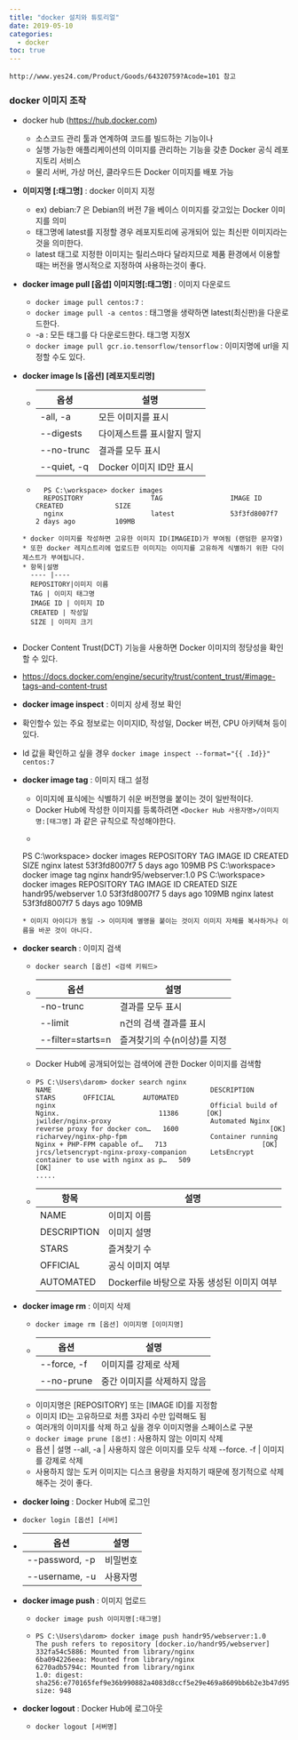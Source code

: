 ```yaml
---
title: "docker 설치와 튜토리얼"
date: 2019-05-10
categories:
  - docker
toc: true
---
```


`http://www.yes24.com/Product/Goods/64320759?Acode=101 참고`

### docker 이미지 조작

* docker hub (https://hub.docker.com)
  * 소스코드 관리 툴과 연계하여 코드를 빌드하는 기능이나 
  * 실행 가능한 애플리케이션의 이미지를 관리하는 기능을 갖춘 Docker 공식 레포지토리 서비스
  * 물리 서버, 가상 머신, 클라우드든 Docker 이미지를 배포 가능

* **이미지명 [:태그명]** : docker 이미지 지정
  * ex) debian:7 은 Debian의 버전 7을 베이스 이미지를 갖고있는 Docker 이미지를 의미
  * 태그명에 latest를 지정할 경우 레포지토리에 공개되어 있는 최신판 이미지라는 것을 의미한다.
  * latest 태그로 지정한 이미지는 릴리스마다 달라지므로 제품 환경에서 이용할 때는 버전을 명시적으로 지정하여 사용하는것이 좋다.
   
* **docker image pull [옵셥] 이미지명[:태그명]** : 이미지 다운로드
  * `docker image pull centos:7` : 
  * `docker image pull -a centos` : 태그명을 생략하면 latest(최신판)을 다운로드한다.
  * -a : 모든 태그를 다 다운로드한다. 태그명 지정X
  * `docker image pull gcr.io.tensorflow/tensorflow` : 이미지명에 url을 지정할 수도 있다.
 
* **docker image ls [옵션] [레포지토리명]**
  * 옵셩 | 설명
    ---- | ----
    -all, -a | 모든 이미지를 표시
    --digests | 다이제스트를 표시할지 말지
    --no-trunc | 결과를 모두 표시
    --quiet, -q | Docker 이미지 ID만 표시
  * ```text
      PS C:\workspace> docker images
      REPOSITORY                 TAG                 IMAGE ID            CREATED             SIZE
      nginx                      latest              53f3fd8007f7        2 days ago          109MB
  ```
  * docker 이미지를 작성하면 고유한 이미지 ID(IMAGEID)가 부여됨 (랜덤한 문자열)
  * 또한 docker 레지스트리에 업로드한 이미지는 이미지를 고유하게 식별하기 위한 다이제스트가 부여됩니다.
  * 항목|설명
    ---- |----
    REPOSITORY|이미지 이름
    TAG | 이미지 태그명
    IMAGE ID | 이미지 ID
    CREATED | 작성일
    SIZE | 이미지 크기 
 
 * Docker Content Trust(DCT) 기능을 사용하면 Docker 이미지의 정당성을 확인할 수 있다.
  * https://docs.docker.com/engine/security/trust/content_trust/#image-tags-and-content-trust
  
 * **docker image inspect** : 이미지 상세 정보 확인
  * 확인할수 있는 주요 정보로는 이미지ID, 작성일, Docker 버전, CPU 아키텍쳐 등이 있다.
  * Id 값을 확인하고 싶을 경우 `docker image inspect --format="{{ .Id}}" centos:7`
 
* **docker image tag** : 이미지 태그 설정
  * 이미지에 표식에는 식별하기 쉬운 버전명을 붙이는 것이 일반적이다.
  * Docker Hub에 작성한 이미지를 등록하려면 `<Docker Hub 사용자명>/이미지명:[태그명]` 과 같은 규칙으로 작성해야한다.
  * ```text
  PS C:\workspace> docker images
  REPOSITORY                 TAG                 IMAGE ID            CREATED             SIZE
  nginx                      latest              53f3fd8007f7        5 days ago          109MB
  PS C:\workspace> docker image tag nginx handr95/webserver:1.0
  PS C:\workspace> docker images
  REPOSITORY                 TAG                 IMAGE ID            CREATED             SIZE
  handr95/webserver          1.0                 53f3fd8007f7        5 days ago          109MB
  nginx                      latest              53f3fd8007f7        5 days ago          109MB
  ```
  * 이미지 아이디가 동일 -> 이미지에 별명을 붙이는 것이지 이미지 자체를 복사하거나 이름을 바꾼 것이 아니다.
  
* **docker search** : 이미지 검색
  * `docker search [옵션] <검색 키워드>`
  * 옵션 | 설명
    ---- | ----
    -no-trunc | 결과를 모두 표시
    --limit | n건의 검색 결과를 표시
    --filter=starts=n | 즐겨찾기의 수(n이상)를 지정
  * Docker Hub에 공개되어있는 검색어에 관한 Docker 이미지를 검색함
  * ```text
    PS C:\Users\darom> docker search nginx
    NAME                                        DESCRIPTION                                      STARS       OFFICIAL       AUTOMATED
    nginx                                       Official build of Nginx.                         11386       [OK]
    jwilder/nginx-proxy                         Automated Nginx reverse proxy for docker con…   1600                       [OK]
    richarvey/nginx-php-fpm                     Container running Nginx + PHP-FPM capable of…   713                        [OK]
    jrcs/letsencrypt-nginx-proxy-companion      LetsEncrypt container to use with nginx as p…   509                        [OK]
    .....
    ```
  * 항목 | 설명
    ---- | ----
    NAME | 이미지 이름
    DESCRIPTION | 이미지 설명
    STARS | 즐겨찾기 수
    OFFICIAL | 공식 이미지 여부
    AUTOMATED | Dockerfile 바탕으로 자동 생성된 이미지 여부
   
* **docker image rm** : 이미지 삭제
  * `docker image rm [옵션] 이미지명 [이미지명]`
  * 옵션 | 설명
    ---- | ----
    --force, -f | 이미지를 강제로 삭제
    --no-prune | 중간 이미지를 삭제하지 않음
  * 이미지명은 [REPOSITORY] 또는 [IMAGE ID]를 지정함  
  * 이미지 ID는 고유하므로 처름 3자리 수만 입력해도 됨
  * 여러개의 이미지를 삭제 하고 싶을 경우 이미지명을 스페이스로 구분
  * `docker image prune [옵션]` : 사용하지 않는 이미지 삭제
  * 욥션 | 설명
    --all, -a | 사용하지 않은 이미지를 모두 삭제
    --force. -f | 이미지를 강제로 삭제
  * 사용하지 않는 도커 이미지는 디스크 용량을 차지하기 때문에 정기적으로 삭제해주는 것이 좋다.

* **docker loing** : Docker Hub에 로그인
* `docker login [옵션] [서버]`
* 옵션 | 설명
  ---- | ----
  --password, -p | 비밀번호
  --username, -u | 사용자명
  
* **docker image push** : 이미지 업로드
  * `docker image push 이미지명[:태그명]` 
  * ```text
    PS C:\Users\darom> docker image push handr95/webserver:1.0
    The push refers to repository [docker.io/handr95/webserver]
    332fa54c5886: Mounted from library/nginx
    6ba094226eea: Mounted from library/nginx
    6270adb5794c: Mounted from library/nginx
    1.0: digest: sha256:e770165fef9e36b990882a4083d8ccf5e29e469a8609bb6b2e3b47d9510e2c8d size: 948
    ```

* **docker logout** : Docker Hub에 로그아웃
  * `docker logout [서버명]`
   
  

    
  
  
 
    